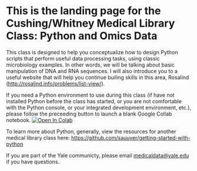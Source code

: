 # This is the landing page for the Cushing/Whitney Medical Library Class: Python and Omics Data

This class is designed to help you conceptualize how to design Python scripts that perform useful data processing tasks, using classic microbiology examples. In other words, we will be talking about basic manipulation of DNA and RNA sequences. I will also introduce you to a useful website that will help you continue builing skills in this area, Rosalind (http://rosalind.info/problems/list-view/). 

If you need a Python environment to use during this class (if have not installed Python before the class has started, or you are not comfortable with the Python console, or your integrated development environment, etc.), please follow the preceeding button to launch a blank Google Collab notebook.
[![Open In Colab](https://colab.research.google.com/assets/colab-badge.svg)](https://colab.research.google.com/github.com/sauuyer/python-and-omics-data/blob/master/workbook-python-and-omics-data.ipynb) 

To learn more about Python, generally, view the resources for another medical library class here: https://github.com/sauuyer/getting-started-with-python

If you are part of the Yale communicty, please email medicaldata@yale.edu if you have questions.
